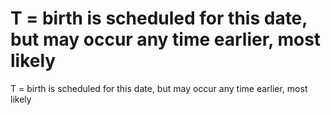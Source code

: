 # T = birth is scheduled for this date, but may occur any time earlier, most likely

T = birth is scheduled for this date, but may occur any time earlier, most likely
